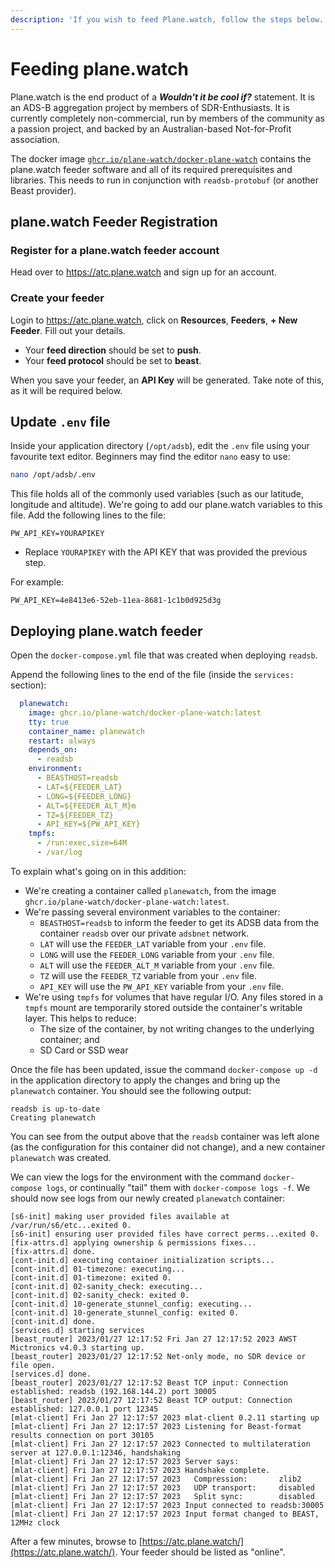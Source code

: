 ```yaml
---
description: 'If you wish to feed Plane.watch, follow the steps below.'
---
```


# Feeding plane.watch

Plane.watch is the end product of a ***Wouldn't it be cool if?*** statement. It is an ADS-B aggregation project by members of SDR-Enthusiasts. It is currently completely non-commercial, run by members of the community as a passion project, and backed by an Australian-based Not-for-Profit association.

The docker image [`ghcr.io/plane-watch/docker-plane-watch`](https://github.com/plane-watch/docker-plane-watch) contains the plane.watch feeder software and all of its required prerequisites and libraries. This needs to run in conjunction with `readsb-protobuf` \(or another Beast provider\).

## plane.watch Feeder Registration

### Register for a plane.watch feeder account

Head over to <https://atc.plane.watch> and sign up for an account.

### Create your feeder

Login to <https://atc.plane.watch>, click on **Resources**, **Feeders**, **+ New Feeder**. Fill out your details.

* Your **feed direction** should be set to **push**.
* Your **feed protocol** should be set to **beast**.

When you save your feeder, an **API Key** will be generated. Take note of this, as it will be required below.

## Update `.env` file

Inside your application directory \(`/opt/adsb`\), edit the `.env` file using your favourite text editor. Beginners may find the editor `nano` easy to use:

```bash
nano /opt/adsb/.env
```

This file holds all of the commonly used variables \(such as our latitude, longitude and altitude\). We're going to add our plane.watch variables to this file. Add the following lines to the file:

```text
PW_API_KEY=YOURAPIKEY
```

* Replace `YOURAPIKEY` with the API KEY that was provided the previous step.

For example:

```text
PW_API_KEY=4e8413e6-52eb-11ea-8681-1c1b0d925d3g
```

## Deploying plane.watch feeder

Open the `docker-compose.yml` file that was created when deploying `readsb`.

Append the following lines to the end of the file \(inside the `services:` section\):

```yaml
  planewatch:
    image: ghcr.io/plane-watch/docker-plane-watch:latest
    tty: true
    container_name: planewatch
    restart: always
    depends_on:
      - readsb
    environment:
      - BEASTHOST=readsb
      - LAT=${FEEDER_LAT}
      - LONG=${FEEDER_LONG}
      - ALT=${FEEDER_ALT_M}m
      - TZ=${FEEDER_TZ}
      - API_KEY=${PW_API_KEY}
    tmpfs:
      - /run:exec,size=64M
      - /var/log
```

To explain what's going on in this addition:

* We're creating a container called `planewatch`, from the image `ghcr.io/plane-watch/docker-plane-watch:latest`.
* We're passing several environment variables to the container:
  * `BEASTHOST=readsb` to inform the feeder to get its ADSB data from the container `readsb` over our private `adsbnet` network.
  * `LAT` will use the `FEEDER_LAT` variable from your `.env` file.
  * `LONG` will use the `FEEDER_LONG` variable from your `.env` file.
  * `ALT` will use the `FEEDER_ALT_M` variable from your `.env` file.
  * `TZ` will use the `FEEDER_TZ` variable from your `.env` file.
  * `API_KEY` will use the `PW_API_KEY` variable from your `.env` file.
* We're using `tmpfs` for volumes that have regular I/O. Any files stored in a `tmpfs` mount are temporarily stored outside the container's writable layer. This helps to reduce:
  * The size of the container, by not writing changes to the underlying container; and
  * SD Card or SSD wear

Once the file has been updated, issue the command `docker-compose up -d` in the application directory to apply the changes and bring up the `planewatch` container. You should see the following output:

```text
readsb is up-to-date
Creating planewatch
```

You can see from the output above that the `readsb` container was left alone \(as the configuration for this container did not change\), and a new container `planewatch` was created.

We can view the logs for the environment with the command `docker-compose logs`, or continually "tail" them with `docker-compose logs -f`. We should now see logs from our newly created `planewatch` container:

```text
[s6-init] making user provided files available at /var/run/s6/etc...exited 0.
[s6-init] ensuring user provided files have correct perms...exited 0.
[fix-attrs.d] applying ownership & permissions fixes...
[fix-attrs.d] done.
[cont-init.d] executing container initialization scripts...
[cont-init.d] 01-timezone: executing...
[cont-init.d] 01-timezone: exited 0.
[cont-init.d] 02-sanity_check: executing...
[cont-init.d] 02-sanity_check: exited 0.
[cont-init.d] 10-generate_stunnel_config: executing...
[cont-init.d] 10-generate_stunnel_config: exited 0.
[cont-init.d] done.
[services.d] starting services
[beast_router] 2023/01/27 12:17:52 Fri Jan 27 12:17:52 2023 AWST  Mictronics v4.0.3 starting up.
[beast_router] 2023/01/27 12:17:52 Net-only mode, no SDR device or file open.
[services.d] done.
[beast_router] 2023/01/27 12:17:52 Beast TCP input: Connection established: readsb (192.168.144.2) port 30005
[beast_router] 2023/01/27 12:17:52 Beast TCP output: Connection established: 127.0.0.1 port 12345
[mlat-client] Fri Jan 27 12:17:57 2023 mlat-client 0.2.11 starting up
[mlat-client] Fri Jan 27 12:17:57 2023 Listening for Beast-format results connection on port 30105
[mlat-client] Fri Jan 27 12:17:57 2023 Connected to multilateration server at 127.0.0.1:12346, handshaking
[mlat-client] Fri Jan 27 12:17:57 2023 Server says:
[mlat-client] Fri Jan 27 12:17:57 2023 Handshake complete.
[mlat-client] Fri Jan 27 12:17:57 2023   Compression:       zlib2
[mlat-client] Fri Jan 27 12:17:57 2023   UDP transport:     disabled
[mlat-client] Fri Jan 27 12:17:57 2023   Split sync:        disabled
[mlat-client] Fri Jan 27 12:17:57 2023 Input connected to readsb:30005
[mlat-client] Fri Jan 27 12:17:57 2023 Input format changed to BEAST, 12MHz clock
```

After a few minutes, browse to [https://atc.plane.watch/](https://atc.plane.watch/). Your feeder should be listed as "online".
